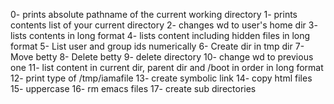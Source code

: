 0- prints absolute pathname of the current working directory
1- prints contents list of your current directory
2- changes wd to user's home dir
3- lists contents in long format
4- lists content including hidden files in long format
5- List user and group ids numerically
6- Create dir in tmp dir
7- Move betty
8- Delete betty
9- delete directory 
10- change wd to previous one
11- list content in current dir, parent dir and /boot in order in long format
12- print type of /tmp/iamafile
13- create symbolic link
14- copy html files
15- uppercase
16- rm emacs files
17- create sub directories 
